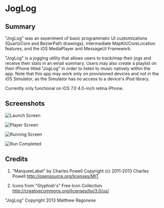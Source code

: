 JogLog
=================================

Summary
----------------

"JogLog" was an experiment of basic programmatic UI customizations (QuartzCore and BezierPath drawings), intermediate MapKit/CoreLocation features, and the iOS MediaPlayer and MessageUI Framework.

"JogLog" is a jogging utility that allows users to track/map their jogs and receive their stats in an email summary. Users may also create a playlist on their iPhone titled "JogLog" in order to listen to music natively within the app. Note that this app may work only on provisioned devices and not in the iOS Simulator, as the Simulator has no access to a device's iPod library.

Currently only functional on iOS 7.0 4.0-inch retina iPhone.

Screenshots
----------------

![Launch Screen](http://54.200.27.11/GithubImages/IMG_3141.PNG)

![Player Screen](http://54.200.27.11/GithubImages/IMG_3142.PNG)

![Running Screen](http://54.200.27.11/GithubImages/IMG_3139.PNG)

![Run Completed](http://54.200.27.11/GithubImages/IMG_3140.PNG)

Credits
----------------

1.  "MarqueeLabel" by Charles Powell
    Copyright (c) 2011-2013 Charles Powell
    http://opensource.org/licenses/MIT
    
2.  Icons from "Glyphish's" Free Icon Collection
    http://creativecommons.org/licenses/by/3.0/us/
    
    
"JogLog" Copyright 2013 Matthew Ragonese